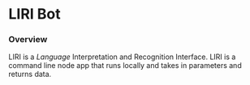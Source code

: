 # LIRI Bot

### Overview

LIRI is a _Language_ Interpretation and Recognition Interface. LIRI is a command line node app that runs locally and takes in parameters and returns data.
